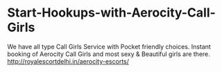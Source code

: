 # Start-Hookups-with-Aerocity-Call-Girls
We have all type Call Girls Service with Pocket friendly choices. Instant booking of Aerocity Call Girls and most sexy &amp; Beautiful girls are there. 
http://royalescortdelhi.in/aerocity-escorts/
